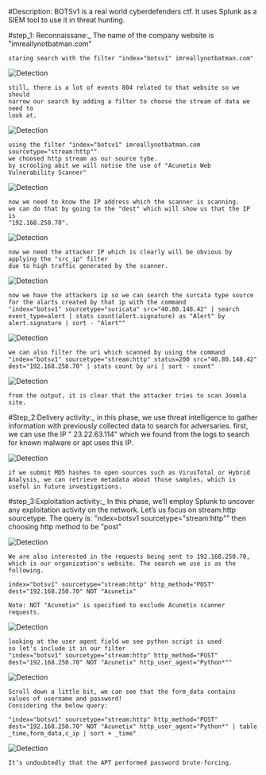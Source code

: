 

#Description:
	BOTSv1 is a real world cyberdefenders ctf.
	It uses Splunk as a SIEM tool to use it in threat hunting.

#step_1: Reconnaissane:_
	The name of the company website is "imreallynotbatman.com"

	staring search with the filter "index="botsv1" imreallynotbatman.com"

![Detection](Screenshoots/startingdilter.png)


	still, there is a lot of events 804 related to that website so we should 
	narrow our search by adding a filter to choose the stream of data we need to 
	look at.

![Detection](Screenshoots/stream_filter.png)


	using the filter "index="botsv1" imreallynotbatman.com sourcetype="stream:http""
	we choosed http stream as our source tybe.
	by scrooling abit we will notise the use of "Acunetix Web Vulnerability Scanner"

![Detection](Screenshoots/acunetix_scanner.png)


	now we need to know the IP address which the scanner is scanning.
	we can do that by going to the "dest" which will show us that the IP is
	"192.168.250.70".

![Detection](Screenshoots/destresult.png)


	now we need the attacker IP which is clearly will be obvious by applying the "src_ip" filter
	due to high traffic generated by the scanner.

![Detection](Screenshoots/attackerip.png)


	now we have the attackers ip so we can search the surcata type source for the alarts created by that ip with the command 
	"index="botsv1" sourcetype="suricata" src="40.80.148.42" | search event_type=alert | stats count(alert.signature) as "Alert" by alert.signature | sort - "Alert""

![Detection](Screenshoots/surataalarts.png)


	we can also filter the uri which scanned by using the command 
	"index="botsv1" sourcetype="stream:http" status=200 src="40.80.148.42" dest="192.168.250.70" | stats count by uri | sort - count"

![Detection](Screenshoots/uri.png)


	from the output, it is clear that the attacker tries to scan Joomla site.

#Step_2:Delivery activity:_
	in this phase, we use threat intelligence to gather information with previously collected
	data to search for adversaries.
	first, we can use the IP " 23.22.63.114" which we found from the logs to search for known 
	malware or apt uses this IP.

![Detection](Screenshoots/malwaresamples.png)


	if we submit MD5 hashes to open sources such as VirusTotal or Hybrid Analysis, we can retrieve metadata about those samples, which is useful in future investigations.	

#step_3:Exploitation activity:_
	In this phase, we’ll employ Splunk to uncover any exploitation activity on the network. Let’s us focus on stream:http sourcetype. The query is:
	"ndex=botsv1 sourcetype="stream:http""
	then choosing http method to be "post"

	
![Detection](Screenshoots/postmethod.png)

	We are also interested in the requests being sent to 192.168.250.70, which is our organization's website. The search we use is as the following.

    index="botsv1" sourcetype="stream:http" http_method="POST" dest="192.168.250.70" NOT "Acunetix"

	Note: NOT "Acunetix" is specified to exclude Acunetix scanner requests.

	
![Detection](Screenshoots/useragent.png)

	looking at the user agent field we see python script is used
	so let's include it in our filter
	"index="botsv1" sourcetype="stream:http" http_method="POST" dest="192.168.250.70" NOT "Acunetix" http_user_agent="Python*""


![Detection](Screenshoots/login.png)

	Scroll down a little bit, we can see that the form_data contains values of username and password!
	Considering the below query:
	
	"index="botsv1" sourcetype="stream:http" http_method="POST" dest="192.168.250.70" NOT "Acunetix" http_user_agent="Python*" | table _time,form_data,c_ip | sort + _time"

![Detection](Screenshoots/bruteforce.png)

	It’s undoubtedly that the APT performed password brute-forcing.

 
